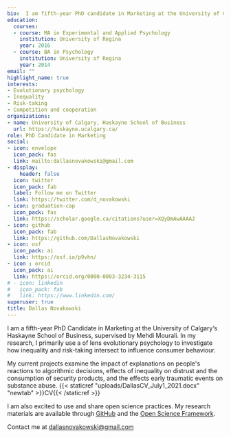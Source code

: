 ```yaml
---
bio:  I am fifth-year PhD candidate in Marketing at the University of Calgary's Haskayne school of business. I am interested in leveraging open science and evolutionary psychology to help people make better decisions.
education:
  courses:
  - course: MA in Experimental and Applied Psychology
    institution: University of Regina
    year: 2016
  - course: BA in Psychology
    institution: University of Regina
    year: 2014
email: ""
highlight_name: true
interests:
- Evolutionary psychology
- Inequality
- Risk-taking
- Competition and cooperation
organizations:
- name: University of Calgary, Haskayne School of Business
  url: https://haskayne.ucalgary.ca/
role: PhD Candidate in Marketing
social:
- icon: envelope
  icon_pack: fas
  link: mailto:dallasnovakowski@gmail.com
- display:
    header: false
  icon: twitter
  icon_pack: fab
  label: Follow me on Twitter
  link: https://twitter.com/d_novakowski
- icon: graduation-cap
  icon_pack: fas
  link: https://scholar.google.ca/citations?user=XQyDmAwAAAAJ
- icon: github
  icon_pack: fab
  link: https://github.com/DallasNovakowski
- icon: osf
  icon_pack: ai
  link: https://osf.io/p9vhn/
- icon : orcid
  icon_pack: ai
  link: https://orcid.org/0000-0003-3234-3115 
# - icon: linkedin
#   icon_pack: fab
#   link: https://www.linkedin.com/
superuser: true
title: Dallas Novakowski
---
```


I am a fifth-year PhD Candidate in Marketing at the University of Calgary‘s Haskayne School of Business, supervised by Mehdi Mourali. In my research, I primarily use a of lens evolutionary psychology to investigate how inequality and risk-taking intersect to influence consumer behaviour. 

My current projects examine the impact of explanations on people's reactions to algorithmic decisions, effects of inequality on distrust and the consumption of security products, and the effects early traumatic events on substance abuse. {{< staticref "uploads/DallasCV_July1_2021.docx" "newtab" >}}CV{{< /staticref >}}

I am also excited to use and share open science practices. My research materials are available through [GitHub](https://github.com/DallasNovakowski) and the [Open Science Framework](https://osf.io/p9vhn/).


Contact me at dallasnovakowski@gmail.com


